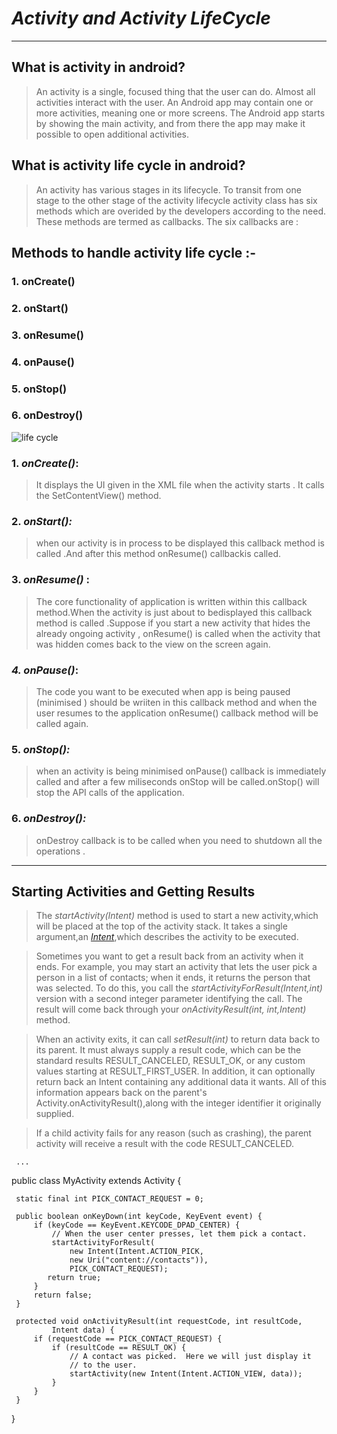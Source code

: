    #                                            *Activity and Activity LifeCycle*

 <hr> </hr>



## **What is activity in android?**

 > An activity is a single, focused thing that the user can do. Almost all activities interact with the user. An Android app may contain one or more activities,
 > meaning one or more screens. The Android app starts by showing the main activity, and from there the app may make it possible to open additional activities.

##  **What is activity life cycle in android?**

> An activity has various stages in its lifecycle. To transit from one stage to the other stage of the activity lifecycle activity class has six methods which are 
> overided by the developers according to the need. These methods are termed as callbacks. The six callbacks are :
## **Methods to handle activity life cycle :-**
### 1.  onCreate()

### 2.  onStart()

### 3.  onResume()

### 4.  onPause()

### 5.  onStop()

### 6.  onDestroy()

 ![life cycle](https://static.javatpoint.com/images/androidimages/Android-Activity-Lifecycle.png)

### 1.  *onCreate()*: 
  >  It displays the UI given in the XML file when the activity starts . It calls the SetContentView() method.

### 2.  *onStart():* 
  >  when our activity is in process to be displayed this callback method is called .And after this method onResume() callbackis called.

### 3.  *onResume()* :
  >  The core functionality of application is written within this callback method.When the activity is just about to bedisplayed this callback method 
  >  is called .Suppose if you start a new activity that hides the already ongoing activity , onResume() is called when the activity that was hidden comes back to 
  > the view on the screen again.

### *4.  onPause()*: 
  >  The code you want to be executed when app is being paused (minimised ) should be wriiten in this callback method and when the user resumes to the
  >  application onResume() callback method will be called again.

### 5.  *onStop():* 
  >  when an activity is being minimised onPause() callback is immediately called and after a few miliseconds onStop will be called.onStop() will stop 
  >  the API calls of the application.

### 6.  *onDestroy():* 
  >  onDestroy callback is to be called when you need to shutdown all the operations .

<hr>  </hr>

## **Starting Activities and Getting Results**

   >  The *startActivity(Intent)* method is used to start a new activity,which will be placed at the top of the activity stack. It takes a single argument,an 
   >  [*Intent*](https://developer.android.com/reference/android/content/Intent),which describes the activity to be executed.
   
   >  Sometimes you want to get a result back from an activity when it ends. For example, you may start an activity that lets the user pick a person in a list of contacts; 
   >  when it ends, it returns the person that was selected. To do this, you call the *startActivityForResult(Intent,int)* version with a second integer parameter identifying
   >  the call. The result will come back through your *onActivityResult(int, int,Intent)* method.

   > When an activity exits, it can call *setResult(int)* to return data back to its parent. It must always supply a result code, which can be the standard results 
   > RESULT\_CANCELED, RESULT\_OK, or any custom values starting at RESULT\_FIRST\_USER. In addition, it can optionally return back an Intent containing any additional 
   > data it wants. All of this information appears back on the parent's Activity.onActivityResult(),along with the integer identifier it originally supplied.

   >  If a child activity fails for any reason (such as crashing), the parent activity will receive a result with the code RESULT_CANCELED.

     ...
 public class MyActivity extends Activity {

     static final int PICK_CONTACT_REQUEST = 0;

     public boolean onKeyDown(int keyCode, KeyEvent event) {
         if (keyCode == KeyEvent.KEYCODE_DPAD_CENTER) {
             // When the user center presses, let them pick a contact.
             startActivityForResult(
                 new Intent(Intent.ACTION_PICK,
                 new Uri("content://contacts")),
                 PICK_CONTACT_REQUEST);
            return true;
         }
         return false;
     }

     protected void onActivityResult(int requestCode, int resultCode,
             Intent data) {
         if (requestCode == PICK_CONTACT_REQUEST) {
             if (resultCode == RESULT_OK) {
                 // A contact was picked.  Here we will just display it
                 // to the user.
                 startActivity(new Intent(Intent.ACTION_VIEW, data));
             }
         }
     }
 }
